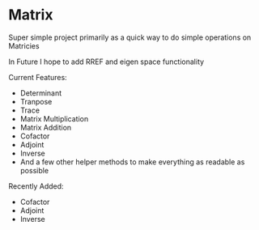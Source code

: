 # Matrix
Super simple project primarily as a quick way to do simple operations on Matricies

In Future I hope to add RREF and eigen space functionality

Current Features:
- Determinant
- Tranpose
- Trace
- Matrix Multiplication
- Matrix Addition
- Cofactor
- Adjoint
- Inverse
- And a few other helper methods to make everything as readable as possible

Recently Added:
- Cofactor
- Adjoint
- Inverse

